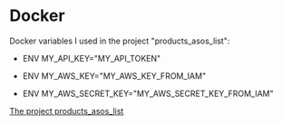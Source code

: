 # Docker

Docker variables I used in the project "products_asos_list":

- ENV MY_API_KEY="MY_API_TOKEN"
 
- ENV MY_AWS_KEY="MY_AWS_KEY_FROM_IAM"
 
- ENV MY_AWS_SECRET_KEY="MY_AWS_SECRET_KEY_FROM_IAM"

[The project products_asos_list](https://github.com/prosimpleee/data_engineering_/tree/main/docker/products_asos_list)



